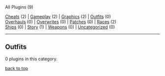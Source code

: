 
All Plugins (9)

[Cheats](https://github.com/zuckung/plugin-archive/blob/main/res/mds/cheats.md) (2) | [Gameplay](https://github.com/zuckung/plugin-archive/blob/main/res/mds/gameplay.md) (2) | [Graphics](https://github.com/zuckung/plugin-archive/blob/main/res/mds/graphics.md) (2) | [Outfits](https://github.com/zuckung/plugin-archive/blob/main/res/mds/outfits.md) (0)<br>
[Overhauls](https://github.com/zuckung/plugin-archive/blob/main/res/mds/overhauls.md) (0) | [Overwrites](https://github.com/zuckung/plugin-archive/blob/main/res/mds/overwrites.md) (0) | [Patches](https://github.com/zuckung/plugin-archive/blob/main/res/mds/patches.md) (0) | [Races](https://github.com/zuckung/plugin-archive/blob/main/res/mds/races.md) (2)<br>
[Ships](https://github.com/zuckung/plugin-archive/blob/main/res/mds/ships.md) (0) | [Story](https://github.com/zuckung/plugin-archive/blob/main/res/mds/story.md) (1) | [Weapons](https://github.com/zuckung/plugin-archive/blob/main/res/mds/weapons.md) (0) | [Uncategorized](https://github.com/zuckung/plugin-archive/blob/main/res/mds/uncategorized.md) (0)<br>

---

## Outfits

<p>0 plugins in this category.<p>


 


[back to top](https://github.com/zuckung/plugin-archive/blob/main/res/mds/Outfits.md#Outfits)


